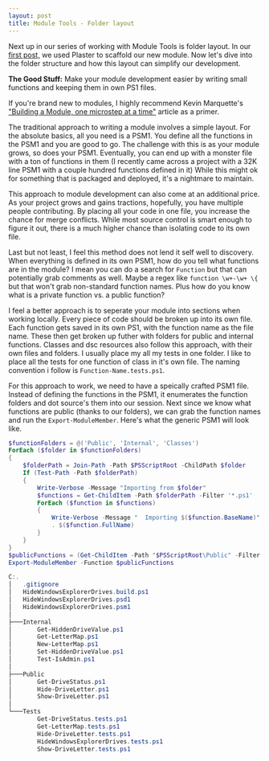 ```yaml
---
layout: post
title: Module Tools - Folder layout
---
```


Next up in our series of working with Module Tools is folder layout.
In our [first post,](http://overpoweredshell.com//Module-Tools-Starting-Off/) we used Plaster to scaffold our new module.
Now let's dive into the folder structure and how this layout can simplify our development.

**The Good Stuff:**
Make your module development easier by writing small functions and keeping them in own PS1 files.

<!-- more -->

If you're brand new to modules, I highly recommend Kevin Marquette's ["Building a Module, one microstep at a time"](https://kevinmarquette.github.io/2017-05-27-Powershell-module-building-basics/) article as a primer.

The traditional approach to writing a module involves a simple layout.
For the absolute basics, all you need is a PSM1.
You define all the functions in the PSM1 and you are good to go.
The challenge with this is as your module grows, so does your PSM1.
Eventually, you can end up with a monster file with a ton of functions in them (I recently came across a project with a 32K line PSM1 with a couple hundred functions defined in it)
While this might ok for something that is packaged and deployed, it's a nightmare to maintain.

This approach to module development can also come at an additional price.
As your project grows and gains tractions, hopefully, you have multiple people contributing.
By placing all your code in one file, you increase the chance for merge conflicts.
While most source control is smart enough to figure it out, there is a much higher chance than isolating code to its own file.

Last but not least, I feel this method does not lend it self well to discovery.
When everything is defined in its own PSM1, how do you tell what functions are in the module?
I mean you can do a search for ```Function``` but that can potentially grab comments as well.
Maybe a regex like ```function \w+-\w+ \{``` but that won't grab non-standard function names.
Plus how do you know what is a private function vs. a public function?

I feel a better approach is to seperate your module into sections when working locally.
Every piece of code should be broken up into its own file.
Each function gets saved in its own PS1, with the function name as the file name.
These then get broken up futher with folders for public and internal functions.
Classes and dsc resources also follow this approach, with their own files and folders.
I usually place my all my tests in one folder.
I like to place all the tests for one function of class in it's own file.
The naming convention i follow is ```Function-Name.tests.ps1```.

For this approach to work, we need to have a speically crafted PSM1 file.
Instead of defining the functions in the PSM1, it enumerates the function folders and dot source's them into our session.
Next since we know what functions are public (thanks to our folders), we can grab the function names and run the ```Export-ModuleMember```.
Here's what the generic PSM1 will look like.

```powershell
$functionFolders = @('Public', 'Internal', 'Classes')
ForEach ($folder in $functionFolders)
{
    $folderPath = Join-Path -Path $PSScriptRoot -ChildPath $folder
    If (Test-Path -Path $folderPath)
    {
        Write-Verbose -Message "Importing from $folder"
        $functions = Get-ChildItem -Path $folderPath -Filter '*.ps1' 
        ForEach ($function in $functions)
        {
            Write-Verbose -Message "  Importing $($function.BaseName)"
            . $($function.FullName)
        }
    }
}
$publicFunctions = (Get-ChildItem -Path "$PSScriptRoot\Public" -Filter '*.ps1').BaseName
Export-ModuleMember -Function $publicFunctions
```

```powershell
C:.
│   .gitignore
│   HideWindowsExplorerDrives.build.ps1
│   HideWindowsExplorerDrives.psd1
│   HideWindowsExplorerDrives.psm1
│
├───Internal
│       Get-HiddenDriveValue.ps1
│       Get-LetterMap.ps1
│       New-LetterMap.ps1
│       Set-HiddenDriveValue.ps1
│       Test-IsAdmin.ps1
│
├───Public
│       Get-DriveStatus.ps1
│       Hide-DriveLetter.ps1
│       Show-DriveLetter.ps1
│
└───Tests
        Get-DriveStatus.tests.ps1
        Get-LetterMap.tests.ps1
        Hide-DriveLetter.tests.ps1
        HideWindowsExplorerDrives.tests.ps1
        Show-DriveLetter.tests.ps1
```

